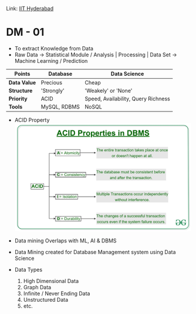Link: [IIT Hyderabad](IIT%20Hyderabad.md)

# DM - 01

- To extract Knowledge from Data
- Raw Data -> Statistical Module / Analysis
		|
	Processing
		|
	Data Set -> Machine Learning / Prediction 

| Points         | Database     | Data Science                        |
| -------------- | ------------ | ----------------------------------- |
| **Data Value** | Precious     | Cheap                               |
| **Structure**  | 'Strongly'   | 'Weakely' or 'None'                 |
| **Priority**   | ACID         | Speed, Availability, Query Richness |
| **Tools**      | MySQL, RDBMS | NoSQL                               |

- ACID Property
  ![ACID Property](../Archive/Attachment/ACID%20Property.png)
  
- Data mining Overlaps with ML, AI & DBMS
- Data Mining created for Database Management system using Data Science
- Data Types
	1. High Dimensional Data
	2. Graph Data
	3. Infinite / Never Ending Data
	4. Unstructured Data
	5. etc.